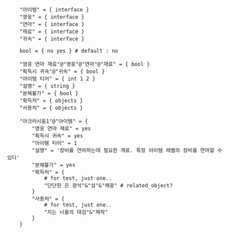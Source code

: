 
		"아이템" = { interface }
		"영웅" = { interface }
		"연마" = { interface }
		"재료" = { interface }
		"귀속" = { interface }

		bool = { no yes } # default : no

		"영웅 연마 재료"@"영웅"@"연마"@"재료" = { bool }
		"획득시 귀속"@"귀속" = { bool }
		"아이템 티어" = { int 1 2 }
		"설명" = { string }
		"분해불가" = { bool }
		"획득처" = { objects }
		"사용처" = { objects }

		"아크라시움1"@"아이템" = { 
			"영웅 연마 재료" = yes
			"획득시 귀속" = yes
			"아이템 티어" = 1
			"설명" = '장비를 연마하는데 필요한 재료. 특정 아이템 레벨의 장비를 연마할 수 있다'
			"분해불가" = yes
			"획득처" = {
				# for test, just one.. 
				"단단한 은 광석"&"섬"&"채광" # related_object?
			}	
			"사용처" = {
				# for test, just one..
				"지는 너울의 대검"&"제작"
			}
		}
